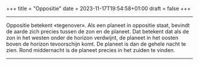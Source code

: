 +++
title = "Oppositie"
date = 2023-11-17T19:54:58+01:00
draft = false
+++

---
Oppositie betekent «tegenover». Als een planeet in oppositie staat,
bevindt de aarde zich precies tussen de zon en de planeet. Dat betekent
dat als de zon in het westen onder de horizon verdwijnt, de planeet in
het oosten boven de horizon tevoorschijn komt. De planeet is dan de
gehele nacht te zien. Rond middernacht is de planeet precies in het
zuiden te vinden.

---
